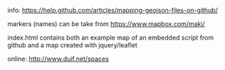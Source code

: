 
info: https://help.github.com/articles/mapping-geojson-files-on-github/

markers (names) can be take from https://www.mapbox.com/maki/

index.html contains both an example map of an embedded script from github and a map created with jquery/leaflet

online: http://www.duif.net/spaces
